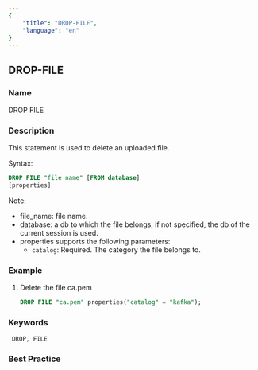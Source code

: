 ```yaml
---
{
    "title": "DROP-FILE",
    "language": "en"
}
---
```


<!--
Licensed to the Apache Software Foundation (ASF) under one
or more contributor license agreements.  See the NOTICE file
distributed with this work for additional information
regarding copyright ownership.  The ASF licenses this file
to you under the Apache License, Version 2.0 (the
"License"); you may not use this file except in compliance
with the License.  You may obtain a copy of the License at

  http://www.apache.org/licenses/LICENSE-2.0

Unless required by applicable law or agreed to in writing,
software distributed under the License is distributed on an
"AS IS" BASIS, WITHOUT WARRANTIES OR CONDITIONS OF ANY
KIND, either express or implied.  See the License for the
specific language governing permissions and limitations
under the License.
-->

## DROP-FILE

### Name

DROP FILE

### Description

This statement is used to delete an uploaded file.

Syntax:

```sql
DROP FILE "file_name" [FROM database]
[properties]
````

Note:

- file_name: file name.
- database: a db to which the file belongs, if not specified, the db of the current session is used.
- properties supports the following parameters:
   - `catalog`: Required. The category the file belongs to.

### Example

1. Delete the file ca.pem

     ```sql
     DROP FILE "ca.pem" properties("catalog" = "kafka");
     ````

### Keywords

     DROP, FILE

### Best Practice
